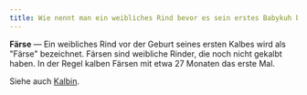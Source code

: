 ```yaml
---
title: Wie nennt man ein weibliches Rind bevor es sein erstes Babykuh bekommen hat?
---
```


**Färse** &mdash; Ein weibliches Rind vor der Geburt seines ersten Kalbes wird als "Färse" bezeichnet. Färsen sind weibliche Rinder, die noch nicht gekalbt haben. In der Regel kalben Färsen mit etwa 27 Monaten das erste Mal.

Siehe auch [Kalbin](#kalbin).
